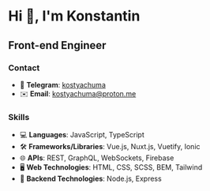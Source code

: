# Hi 👋, I'm Konstantin
## Front-end Engineer

### Contact
- 📱 **Telegram**: [kostyachuma](https://t.me/kostyachuma)
- ✉️ **Email**: kostyachuma@proton.me
  
### Skills
- 💻 **Languages**: JavaScript, TypeScript
- 🛠️ **Frameworks/Libraries**: Vue.js, Nuxt.js, Vuetify, Ionic
- 🌐 **APIs**: REST, GraphQL, WebSockets, Firebase
- 🖥️ **Web Technologies**: HTML, CSS, SCSS, BEM, Tailwind
- 🚀 **Backend Technologies**: Node.js, Express
